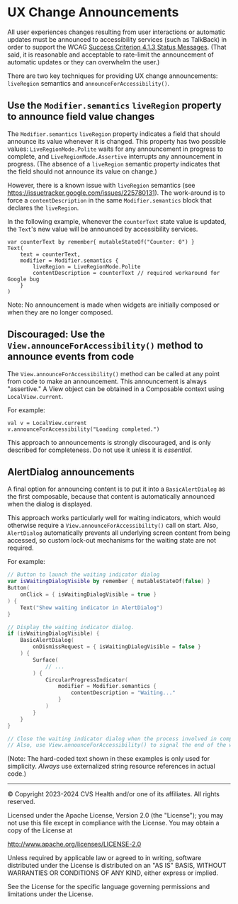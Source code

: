 # UX Change Announcements
All user experiences changes resulting from user interactions or automatic updates must be announced to accessibility services (such as TalkBack) in order to support the WCAG [Success Criterion 4.1.3 Status Messages](https://www.w3.org/TR/WCAG22/#status-messages). (That said, it is reasonable and acceptable to rate-limit the announcement of automatic updates or they can overwhelm the user.)

There are two key techniques for providing UX change announcements: `liveRegion` semantics and `announceForAccessibility()`.

## Use the `Modifier.semantics` `liveRegion` property to announce field value changes

The `Modifier.semantics` `liveRegion` property indicates a field that should announce its value whenever it is changed. This property has two possible values: `LiveRegionMode.Polite` waits for any announcement in progress to complete, and `LiveRegionMode.Assertive` interrupts any announcement in progress. (The absence of a `liveRegion` semantic property indicates that the field should not announce its value on change.)

However, there is a known issue with `liveRegion` semantics (see https://issuetracker.google.com/issues/225780131). The work-around is to force a `contentDescription` in the same `Modifier.semantics` block that declares the `liveRegion`.

In the following example, whenever the `counterText` state value is updated, the `Text`'s new value will be announced by accessibility services.

```
var counterText by remember{ mutableStateOf("Counter: 0") }
Text(
    text = counterText,
    modifier = Modifier.semantics {
        liveRegion = LiveRegionMode.Polite
        contentDescription = counterText // required workaround for Google bug
    }
)
```

Note: No announcement is made when widgets are initially composed or when they are no longer composed.

## Discouraged: Use the `View.announceForAccessibility()` method to announce events from code

The `View.announceForAccessibility()` method can be called at any point from code to make an announcement. This announcement is always "assertive." A View object can be obtained in a Composable context using `LocalView.current`.

For example:

```
val v = LocalView.current
v.announceForAccessibility("Loading completed.")
```

This approach to announcements is strongly discouraged, and is only described for completeness. Do not use it unless it is _essential_.

## AlertDialog announcements

A final option for announcing content is to put it into a `BasicAlertDialog` as the first composable, because that content is automatically announced when the dialog is displayed. 

This approach works particularly well for waiting indicators, which would otherwise require a `View.announceForAccessibility()` call on start. Also, `AlertDialog` automatically prevents all underlying screen content from being accessed, so custom lock-out mechanisms for the waiting state are not required.

For example:

```kotlin
// Button to launch the waiting indicator dialog
var isWaitingDialogVisible by remember { mutableStateOf(false) }
Button(
    onClick = { isWaitingDialogVisible = true }
) {
    Text("Show waiting indicator in AlertDialog")
}

// Display the waiting indicator dialog.
if (isWaitingDialogVisible) {
    BasicAlertDialog(
        onDismissRequest = { isWaitingDialogVisible = false }
    ) {
        Surface(
            // ...
        ) {
            CircularProgressIndicator(
                modifier = Modifier.semantics {
                    contentDescription = "Waiting..."
                }
            )
        }
    }
}

// Close the waiting indicator dialog when the process involved in completed.
// Also, use View.announceForAccessibility() to signal the end of the waiting period.
```

(Note: The hard-coded text shown in these examples is only used for simplicity. _Always_ use externalized string resource references in actual code.)

----

© Copyright 2023-2024 CVS Health and/or one of its affiliates. All rights reserved.

Licensed under the Apache License, Version 2.0 (the "License");
you may not use this file except in compliance with the License.
You may obtain a copy of the License at

http://www.apache.org/licenses/LICENSE-2.0

Unless required by applicable law or agreed to in writing, software
distributed under the License is distributed on an "AS IS" BASIS,
WITHOUT WARRANTIES OR CONDITIONS OF ANY KIND, either express or implied.

See the License for the specific language governing permissions and
limitations under the License.